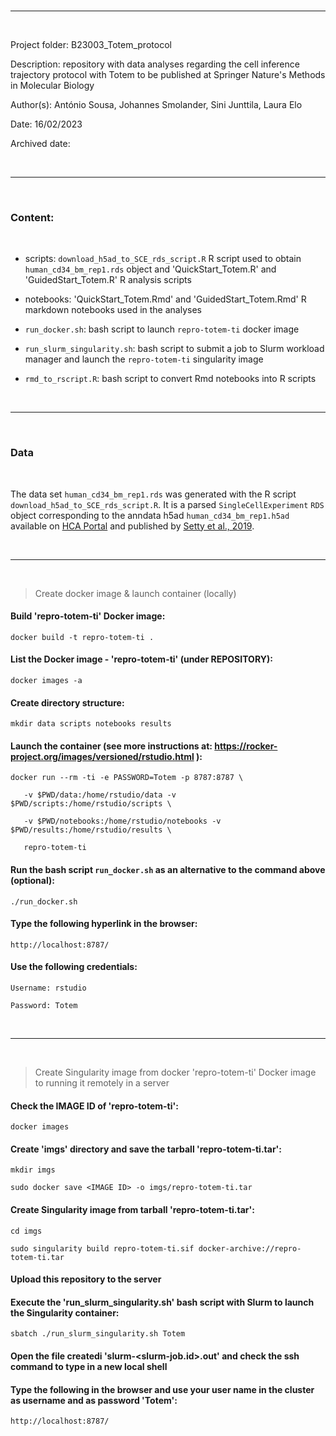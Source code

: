 
<br>

---

<br>

Project folder: B23003_Totem_protocol

Description: repository with data analyses regarding the cell inference trajectory protocol with Totem to be published at Springer Nature's Methods in Molecular Biology

Author(s): António Sousa, Johannes Smolander, Sini Junttila, Laura Elo

Date: 16/02/2023

Archived date: 

<br>

---

<br>

### Content:

<br>

   + scripts: `download_h5ad_to_SCE_rds_script.R` R script used to obtain `human_cd34_bm_rep1.rds` object and 'QuickStart_Totem.R' and 'GuidedStart_Totem.R' R analysis scripts

   + notebooks: 'QuickStart_Totem.Rmd' and 'GuidedStart_Totem.Rmd' R markdown notebooks used in the analyses

   + `run_docker.sh`: bash script to launch `repro-totem-ti` docker image  

   + `run_slurm_singularity.sh`: bash script to submit a job to Slurm workload manager and launch the `repro-totem-ti` singularity image 

   + `rmd_to_rscript.R`: bash script to convert Rmd notebooks into R scripts

<br>

---

<br>

### Data 

<br>

The data set `human_cd34_bm_rep1.rds` was generated with the R script `download_h5ad_to_SCE_rds_script.R`. It is a parsed `SingleCellExperiment` `RDS` object corresponding to the anndata h5ad `human_cd34_bm_rep1.h5ad` available on [HCA Portal]() and published by [Setty et al., 2019](https://www.nature.com/articles/s41587-019-0068-4).

<br>

---

<br>

>Create docker image & launch container (locally) 

#### Build 'repro-totem-ti' Docker image: 
`docker build -t repro-totem-ti .`

#### List the Docker image - 'repro-totem-ti' (under REPOSITORY):
`docker images -a`

#### Create directory structure: 
`mkdir data scripts notebooks results`

#### Launch the container (see more instructions at: https://rocker-project.org/images/versioned/rstudio.html ):
`docker run --rm -ti -e PASSWORD=Totem -p 8787:8787 \`

`	-v $PWD/data:/home/rstudio/data -v $PWD/scripts:/home/rstudio/scripts \`

`	-v $PWD/notebooks:/home/rstudio/notebooks -v $PWD/results:/home/rstudio/results \`
	
`	repro-totem-ti`

#### Run the bash script `run_docker.sh` as an alternative to the command above (optional):
`./run_docker.sh`

#### Type the following hyperlink in the browser: 
`http://localhost:8787/`

#### Use the following credentials: 
`Username: rstudio`

`Password: Totem`

<br>

---

<br>

>Create Singularity image from docker 'repro-totem-ti' Docker image to running it remotely in a server 

#### Check the IMAGE ID of 'repro-totem-ti': 
`docker images`

#### Create 'imgs' directory and save the tarball 'repro-totem-ti.tar':
`mkdir imgs`

`sudo docker save <IMAGE ID> -o imgs/repro-totem-ti.tar`

#### Create Singularity image from tarball 'repro-totem-ti.tar':
`cd imgs`

`sudo singularity build repro-totem-ti.sif docker-archive://repro-totem-ti.tar`

#### Upload this repository to the server

#### Execute the 'run_slurm_singularity.sh' bash script with Slurm to launch the Singularity container:
`sbatch ./run_slurm_singularity.sh Totem`

#### Open the file createdi 'slurm-<slurm-job.id>.out' and check the ssh command to type in a new local shell

#### Type the following in the browser and use your user name in the cluster as username and as password 'Totem':
`http://localhost:8787/`

